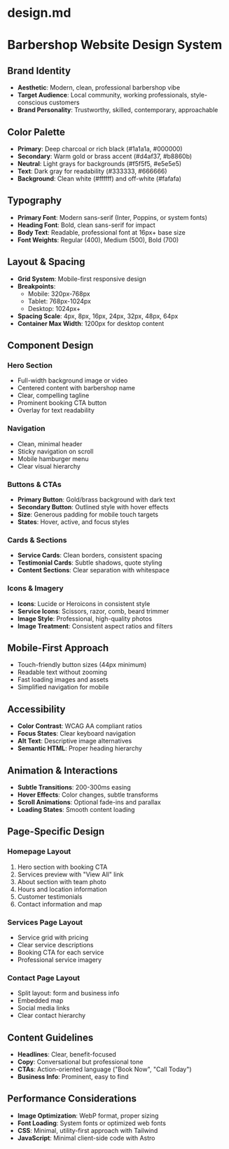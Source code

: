 # design.md

# Barbershop Website Design System

## Brand Identity
- **Aesthetic**: Modern, clean, professional barbershop vibe
- **Target Audience**: Local community, working professionals, style-conscious customers
- **Brand Personality**: Trustworthy, skilled, contemporary, approachable

## Color Palette
- **Primary**: Deep charcoal or rich black (#1a1a1a, #000000)
- **Secondary**: Warm gold or brass accent (#d4af37, #b8860b)
- **Neutral**: Light grays for backgrounds (#f5f5f5, #e5e5e5)
- **Text**: Dark gray for readability (#333333, #666666)
- **Background**: Clean white (#ffffff) and off-white (#fafafa)

## Typography
- **Primary Font**: Modern sans-serif (Inter, Poppins, or system fonts)
- **Heading Font**: Bold, clean sans-serif for impact
- **Body Text**: Readable, professional font at 16px+ base size
- **Font Weights**: Regular (400), Medium (500), Bold (700)

## Layout & Spacing
- **Grid System**: Mobile-first responsive design
- **Breakpoints**: 
  - Mobile: 320px-768px
  - Tablet: 768px-1024px  
  - Desktop: 1024px+
- **Spacing Scale**: 4px, 8px, 16px, 24px, 32px, 48px, 64px
- **Container Max Width**: 1200px for desktop content

## Component Design

### Hero Section
- Full-width background image or video
- Centered content with barbershop name
- Clear, compelling tagline
- Prominent booking CTA button
- Overlay for text readability

### Navigation
- Clean, minimal header
- Sticky navigation on scroll
- Mobile hamburger menu
- Clear visual hierarchy

### Buttons & CTAs
- **Primary Button**: Gold/brass background with dark text
- **Secondary Button**: Outlined style with hover effects
- **Size**: Generous padding for mobile touch targets
- **States**: Hover, active, and focus styles

### Cards & Sections
- **Service Cards**: Clean borders, consistent spacing
- **Testimonial Cards**: Subtle shadows, quote styling
- **Content Sections**: Clear separation with whitespace

### Icons & Imagery
- **Icons**: Lucide or Heroicons in consistent style
- **Service Icons**: Scissors, razor, comb, beard trimmer
- **Image Style**: Professional, high-quality photos
- **Image Treatment**: Consistent aspect ratios and filters

## Mobile-First Approach
- Touch-friendly button sizes (44px minimum)
- Readable text without zooming
- Fast loading images and assets
- Simplified navigation for mobile

## Accessibility
- **Color Contrast**: WCAG AA compliant ratios
- **Focus States**: Clear keyboard navigation
- **Alt Text**: Descriptive image alternatives
- **Semantic HTML**: Proper heading hierarchy

## Animation & Interactions
- **Subtle Transitions**: 200-300ms easing
- **Hover Effects**: Color changes, subtle transforms
- **Scroll Animations**: Optional fade-ins and parallax
- **Loading States**: Smooth content loading

## Page-Specific Design

### Homepage Layout
1. Hero section with booking CTA
2. Services preview with "View All" link
3. About section with team photo
4. Hours and location information
5. Customer testimonials
6. Contact information and map

### Services Page Layout
- Service grid with pricing
- Clear service descriptions
- Booking CTA for each service
- Professional service imagery

### Contact Page Layout
- Split layout: form and business info
- Embedded map
- Social media links
- Clear contact hierarchy

## Content Guidelines
- **Headlines**: Clear, benefit-focused
- **Copy**: Conversational but professional tone
- **CTAs**: Action-oriented language ("Book Now", "Call Today")
- **Business Info**: Prominent, easy to find

## Performance Considerations
- **Image Optimization**: WebP format, proper sizing
- **Font Loading**: System fonts or optimized web fonts  
- **CSS**: Minimal, utility-first approach with Tailwind
- **JavaScript**: Minimal client-side code with Astro